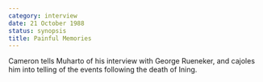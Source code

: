 ```yaml
---
category: interview
date: 21 October 1988
status: synopsis
title: Painful Memories
---
```



Cameron tells Muharto of his interview with George
Rueneker, and cajoles him into telling of the events following the
death of Ining. 
